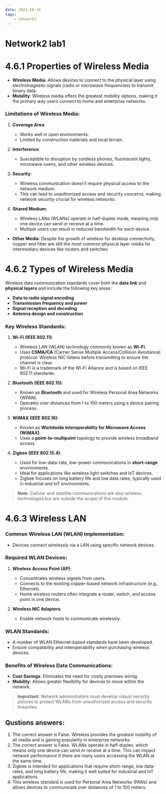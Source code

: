 ```yaml
---
date: 2024-10-16 
tags: 
    - network2
---
```


# Network2 lab1

# 4.6.1 Properties of Wireless Media

- **Wireless Media**: Allows devices to connect to the physical layer using electromagnetic signals (radio or microwave frequencies) to transmit binary data.
- **Mobility**: Wireless media offers the greatest mobility options, making it the primary way users connect to home and enterprise networks.
  
### Limitations of Wireless Media:
1. **Coverage Area**: 
   - Works well in open environments.
   - Limited by construction materials and local terrain.
   
2. **Interference**: 
   - Susceptible to disruption by cordless phones, fluorescent lights, microwave ovens, and other wireless devices.
   
3. **Security**:
   - Wireless communication doesn’t require physical access to the network medium.
   - This can lead to unauthorized access and security concerns, making network security crucial for wireless networks.
   
4. **Shared Medium**: 
   - Wireless LANs (WLANs) operate in half-duplex mode, meaning only one device can send or receive at a time.
   - Multiple users can result in reduced bandwidth for each device.

- **Other Media**: Despite the growth of wireless for desktop connectivity, copper and fiber are still the most common physical layer media for intermediary devices like routers and switches.

# 4.6.2 Types of Wireless Media

Wireless data communication standards cover both the **data link** and **physical layers** and include the following key areas:
- **Data to radio signal encoding**
- **Transmission frequency and power**
- **Signal reception and decoding**
- **Antenna design and construction**

### Key Wireless Standards:
1. **Wi-Fi (IEEE 802.11)**:
   - Wireless LAN (WLAN) technology commonly known as **Wi-Fi**.
   - Uses **CSMA/CA** (Carrier Sense Multiple Access/Collision Avoidance) protocol: Wireless NIC listens before transmitting to ensure the channel is clear.
   - Wi-Fi is a trademark of the Wi-Fi Alliance and is based on IEEE 802.11 standards.

2. **Bluetooth (IEEE 802.15)**:
   - Known as **Bluetooth** and used for Wireless Personal Area Networks (WPAN).
   - Operates over distances from 1 to 100 meters using a device pairing process.

3. **WiMAX (IEEE 802.16)**:
   - Known as **Worldwide Interoperability for Microwave Access (WiMAX)**.
   - Uses a **point-to-multipoint** topology to provide wireless broadband access.

4. **Zigbee (IEEE 802.15.4)**:
   - Used for low-data-rate, low-power communications in **short-range** environments.
   - Ideal for applications like wireless light switches and IoT devices.
   - Zigbee focuses on long battery life and low data rates, typically used in industrial and IoT environments.

> **Note**: Cellular and satellite communications are also wireless technologies but are outside the scope of this module.

# 4.6.3 Wireless LAN

### Common Wireless LAN (WLAN) Implementation:
- Devices connect wirelessly via a LAN using specific network devices.

### Required WLAN Devices:
1. **Wireless Access Point (AP)**:
   - Concentrates wireless signals from users.
   - Connects to the existing copper-based network infrastructure (e.g., Ethernet).
   - Home wireless routers often integrate a router, switch, and access point in one device.

2. **Wireless NIC Adapters**:
   - Enable network hosts to communicate wirelessly.

### WLAN Standards:
- A number of WLAN Ethernet-based standards have been developed.
- Ensure compatibility and interoperability when purchasing wireless devices.

### Benefits of Wireless Data Communications:
- **Cost Savings**: Eliminates the need for costly premises wiring.
- **Mobility**: Allows greater flexibility for devices to move within the network.
  
> **Important**: Network administrators must develop robust security policies to protect WLANs from unauthorized access and security breaches.

## Qustions answers:

1. The correct answer is False. Wireless provides the greatest mobility of all media and is gaining popularity in enterprise networks.
2. The correct answer is False. WLANs operate in half-duplex, which means only one device can send or receive at a time. This can impact network performance if there are many users accessing the WLAN at the same time.
3. Zigbee is intended for applications that require short-range, low data-rates, and long battery life, making it well suited for industrial and IoT applications.
4. This wireless standard is used for Personal Area Networks (PANs) and allows devices to communicate over distances of 1 to 100 meters.
